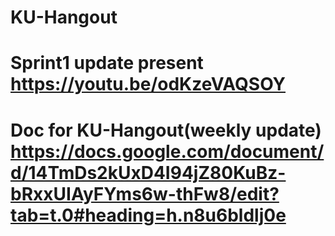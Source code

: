 # KU-Hangout
# Sprint1 update present https://youtu.be/odKzeVAQSOY
# Doc for KU-Hangout(weekly update) https://docs.google.com/document/d/14TmDs2kUxD4I94jZ80KuBz-bRxxUIAyFYms6w-thFw8/edit?tab=t.0#heading=h.n8u6bldlj0e
